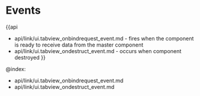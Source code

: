 Events
=======

{{api
- api/link/ui.tabview_onbindrequest_event.md - fires when the component is ready to receive data from the master component
- api/link/ui.tabview_ondestruct_event.md - occurs when component destroyed
}}

@index:
- api/link/ui.tabview_onbindrequest_event.md
- api/link/ui.tabview_ondestruct_event.md


